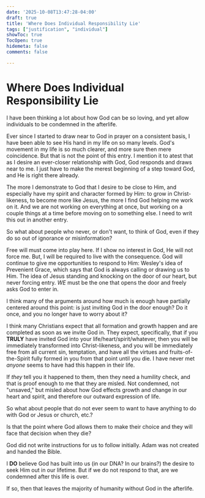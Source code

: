 ```yaml
---
date: '2025-10-08T13:47:28-04:00'
draft: true
title: 'Where Does Individual Responsibility Lie'
tags: ["justification", "individual"]
showToc: true
TocOpen: true
hidemeta: false
comments: false

---
```

# Where Does Individual Responsibility Lie

I have been thinking a lot about how God can be so loving, and yet allow individuals to be condemned in the afterlife.

Ever since I started to draw near to God in prayer on a consistent basis, I have been able to see His hand in my life on so many levels.  God's movement in my life is so much clearer, and more sure then mere coincidence.  But that is not the point of this entry.  I mention it to atest that as I desire an ever-closer relationship with God, God responds and draws near to me.  I just have to make the merest beginning of a step toward God, and He is right there already.

The more I demonstrate to God that I desire to be close to Him, and especially have my spirit and character formed by Him: to grow in Christ-likeness, to become more like Jesus, the more I find God helping me work on it.  And we are not working on everything at once, but working on a couple things at a time before moving on to something else.  I need to writ this out in another entry.

So what about people who never, or don't want, to think of God, even if they do so out of ignorance or misinformation?

Free will must come into play here.  If I show no interest in God, He will not force me.  But, I will be required to live with the consequence.  God will continue to give me opportunities to respond to Him: Wesley's idea of Prevenient Grace, which says that God is always calling or drawing us to Him.  The idea of Jesus standing and knocking on the door of our heart, but never forcing entry.  *WE* must be the one that opens the door and freely asks God to enter in.

I think many of the arguments around how much is enough have partially centered around this point: is just inviting God in the door enough?  Do it once, and you no longer have to worry about it?

I think many Christians expect that all formation and growth happen and are completed as soon as we invite God in.  They expect, specifically, that if you **TRULY** have invited God into your life/heart/spirit/whatever, then you will be immediately transformed into Christ-likeness, and you will be immediately free from all current sin, temptation, and have all the virtues and fruits-of-the-Spirit fully formed in you from that point until you die.  I have never met *anyone* seems to have had this happen in their life.

If *they* tell you it happened to them, then they need a humility check, and that is proof enough to me that they are misled.  Not condemned, not "unsaved," but misled about how God effects growth and change in our heart and spirit, and therefore our outward expression of life.

So what about people that do not ever seem to want to have anything to do with God or Jesus or church, etc.?

Is that the point where God allows them to make their choice and they will face that decision when they die?

God did not write instructions for us to follow initially.  Adam was not created and handed the Bible.  

I **DO** believe God has built into us (in our DNA? In our brains?) the desire to seek Him out in our lifetime.  But if we do not respond to that, are we condemned after this life is over.

If so, then that leaves the majority of humanity without God in the afterlife.
